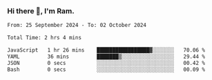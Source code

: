 ### Hi there 👋, I'm Ram.

<!--START_SECTION:waka-->

```txt
From: 25 September 2024 - To: 02 October 2024

Total Time: 2 hrs 4 mins

JavaScript   1 hr 26 mins    █████████████████▓░░░░░░░   70.06 %
YAML         36 mins         ███████▒░░░░░░░░░░░░░░░░░   29.44 %
JSON         0 secs          ░░░░░░░░░░░░░░░░░░░░░░░░░   00.42 %
Bash         0 secs          ░░░░░░░░░░░░░░░░░░░░░░░░░   00.09 %
```

<!--END_SECTION:waka-->
